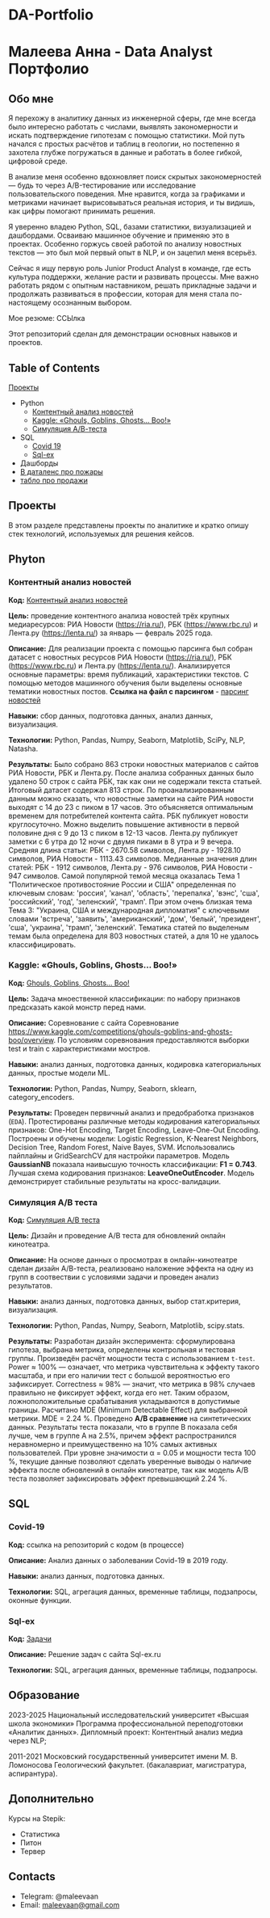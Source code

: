 # DA-Portfolio
# Малеева Анна - Data Analyst Портфолио
## Обо мне
Я перехожу в аналитику данных из инженерной сферы, где мне всегда было интересно работать с числами, выявлять закономерности и искать подтверждение гипотезам с помощью статистики. Мой путь начался с простых расчётов и таблиц в геологии, но постепенно я захотела глубже погружаться в данные и работать в более гибкой, цифровой среде.

В анализе меня особенно вдохновляет поиск скрытых закономерностей — будь то через A/B-тестирование или исследование пользовательского поведения. Мне нравится, когда за графиками и метриками начинает вырисовываться реальная история, и ты видишь, как цифры помогают принимать решения.

Я уверенно владею Python, SQL, базами статистики, визуализацией и дашбордами. Осваиваю машинное обучение и применяю это в проектах. Особенно горжусь своей работой по анализу новостных текстов — это был мой первый опыт в NLP, и он зацепил меня всерьёз.

Сейчас я ищу первую роль Junior Product Analyst в команде, где есть культура поддержки, желание расти и развивать процессы. Мне важно работать рядом с опытным наставником, решать прикладные задачи и продолжать развиваться в профессии, которая для меня стала по-настоящему осознанным выбором.

Мое резюме: ССЫлка

Этот репозиторий сделан для демонстрации основных навыков и проектов. 

## Table of Contents
[Проекты](#проекты)
  - Python
    - [Контентный анализ новостей](#-контентный-анализ-новостей)
    - [Kaggle: «Ghouls, Goblins, Ghosts… Boo!»](#-Kaggle:-«Ghouls,-Goblins,-Ghosts…-Boo!»)
    - [Симуляция А/В-теста](#-Симуляция-А/В-теста) 
  - SQL
    - [Covid 19](#-Covid-19)
    - [Sql-ex](#-Sql-ex)
  - Дашборды
   -  [В даталенс про пожары](ссылка)
   -  [табло про продажи](ссылка)


## Проекты
В этом разделе представлены проекты по аналитике и кратко опишу стек технологий, используемых для решения кейсов.

## Phyton

### Контентный анализ новостей
**Код:** [Контентный анализ новостей](https://github.com/maleevaan/Portfolio-projects/blob/main/%D0%9D%D0%BE%D0%B2%D0%BE%D1%81%D1%82%D0%B8.ipynb)

**Цель:** проведение контентного анализа новостей трёх крупных медиаресурсов: РИА Новости (https://ria.ru/), РБК (https://www.rbc.ru) и Лента.ру (https://lenta.ru/) за январь — февраль 2025 года.

**Описание:** Для реализации проекта с помощью парсинга был собран датасет с новостных ресурсов РИА Новости (https://ria.ru/), РБК (https://www.rbc.ru) и Лента.ру (https://lenta.ru/). Анализируется основные параметры: время публикаций, характеристики текстов. С помощью методов машинного обучения были выделены основные тематики новостных постов. 
**Ссылка на файл с парсингом** - [парсинг новостей](https://github.com/maleevaan/Portfolio-projects/blob/main/%D0%9F%D0%B0%D1%80%D1%81%D0%B8%D0%BD%D0%B3%20%D0%BD%D0%BE%D0%B2%D0%BE%D1%81%D1%82%D0%B5%D0%B9.ipynb) 

**Навыки:** сбор данных, подготовка данных, анализ данных, визуализация.

**Технологии:** Python, Pandas, Numpy, Seaborn, Matplotlib, SciPy, NLP, Natasha.

**Результаты:** Было собрано 863 строки новостных материалов с сайтов РИА Новости, РБК и Лента.ру. После анализа собранных данных было удалено 50 строк с сайта РБК, так как они не содержали текста статьей. Итоговый датасет содержал 813 строк.
По проанализированным данным можно сказать, что новостные заметки на сайте РИА новости выходят с 14 до 23 с пиком в 17 часов. Это объясняется оптимальным временем для потребителей контента сайта. РБК публикует новости круглосуточно. Можно выделить повышение активности в первой половине дня с 9 до 13 с пиком в 12-13 часов. Лента.ру публикует заметки с 6 утра до 12 ночи с двумя пиками в 8 утра и 9 вечера. Средняя длина статьи: РБК - 2670.58 символов, Лента.ру - 1928.10 символов, РИА Новости - 1113.43 символов. 
Медианные значения длин статей: РБК - 1912 символов, Лента.ру - 976 символов, РИА Новости - 947 символов. 
Самой популярной темой месяца оказалась Тема 1 "Политическое противостояние России и США" определенная по ключевым словам: 'россия', 'канал', 'область', 'перепалка', 'вэнс', 'сша', 'российский', 'год', 'зеленский', 'трамп'. При этом очень близкая тема Тема 3: "Украина, США и международная дипломатия" с ключевыми словами 'встреча', 'заявить', 'американский', 'дом', 'белый', 'президент', 'сша', 'украина', 'трамп', 'зеленский'. Тематика статей по выделеным темам была определена для 803 новостных статей, а для 10 не удалось классифицировать.

### Kaggle: «Ghouls, Goblins, Ghosts… Boo!»
**Код:** [Ghouls, Goblins, Ghosts… Boo!](https://github.com/maleevaan/Portfolio-projects/blob/main/BOO_project_classifaer.ipynb)

**Цель:** Задача мноественной классификации: по набору признаков предсказать какой монстр перед нами. 

**Описание:** Соревнование с сайта Соревнование https://www.kaggle.com/competitions/ghouls-goblins-and-ghosts-boo/overview. По условиям соревнования предоставляются выборки test и train с характеристиками мостров. 

**Навыки:** анализ данных, подготовка данных, кодировка категориальных данных, простые модели ML. 

**Технологии:** Python, Pandas, Numpy, Seaborn, sklearn, category_encoders.

**Результаты:** Проведен первичный анализ и предобработка признаков (`EDA`). Протестированы различные методы кодирования категориальных признаков: One-Hot Encoding, Target Encoding, Leave-One-Out Encoding. Построены и обучены модели: Logistic Regression, K-Nearest Neighbors, Decision Tree, Random Forest, Naive Bayes, SVM. Использовались пайплайны и GridSearchCV для настройки параметров.
Модель **GaussianNB** показала наивысшую точность классификации:  **F1 = 0.743**. Лучшая схема кодирования признаков: **LeaveOneOutEncoder**. Модель демонстрирует стабильные результаты на кросс-валидации.

### Симуляция А/В теста
**Код:** [Симуляция А/В теста](https://github.com/maleevaan/Portfolio-projects/blob/main/%D0%90%D0%92%20%D1%82%D0%B5%D1%81%D1%82.ipynb)

**Цель:** Дизайн и проведение А/В теста для обновлений онлайн кинотеатра.

**Описание:** На основе данных о просмотрах в онлайн-кинотеатре сделан дизайн А/В-теста, реализовано наложение эффекта на одну из групп в соотвествии с условиями задачи и проведен анализ результатов.

**Навыки:** анализ данных, подготовка данных, выбор стат.критерия, визуализация.

**Технологии:** Python, Pandas, Numpy, Seaborn, Matplotlib, scipy.stats.

**Результаты:** Разработан дизайн эксперимента: сформулирована гипотеза, выбрана метрика, определены контрольная и тестовая группы. Произведён расчёт мощности теста с использованием `t-test`. Power ≈ 100% — означает, что метрика чувствительна к эффекту такого масштаба, и при его наличии тест с большой вероятностью его зафиксирует. Correctness ≈ 98% — значит, что метрика в 98% случаев правильно не фиксирует эффект, когда его нет. Таким образом, ложноположительные срабатывания укладываются в допустимые границы. Расчитано MDE (Minimum Detectable Effect) для выбранной метрики. MDE = 2.24 %.  Проведено **A/B сравнение** на синтетических данных. Результаты теста показали, что в группе В показала себя лучше, чем в группе А на 2.5%, причем эффект распространился неравномерно и преимущественно на 10% самых активных пользователей. При уровне значимости α = 0.05 и мощности теста 100 %, текущие данные позволяют сделать уверенные выводы о наличие эффекта после обновлений в онлайн кинотеатре, так как модель А/В теста позволяет зафиксировать эффект превышающий 2.24 %.

## SQL

### Covid-19
**Код:** ссылка на репозиторий с кодом (в процессе)

**Описание:** Анализ данных о заболевании Covid-19 в 2019 году.

**Навыки:** анализ данных, подготовка данных.

**Технологии:** SQL, агрегация данных, временные таблицы, подзапросы, оконные функции.

### Sql-ex

**Код:** [Задачи](https://github.com/maleevaan/Portfolio-projects/blob/main/%D0%97%D0%B0%D0%B4%D0%B0%D1%87%D0%B8.ipynb)

**Описание:** Решение задач с сайта Sql-ex.ru

**Технологии:** SQL, агрегация данных, временные таблицы, подзапросы.



## Образование
2023-2025 Национальный исследовательский университет «Высшая школа экономики»
Программа профессиональной переподготовки «Аналитик данных». 
Дипломный проект: Контентный анализ медиа через NLP;

2011-2021 Московский государственный университет имени М. В. Ломоносова
Геологический факультет. (бакалавриат, магистратура, аспирантура).


## Дополнительно
Курсы на Stepik:
- Статистика
- Питон
- Тервер

## Contacts
- Telegram: @maleevaan
- Email:  maleevaan@gmail.com
